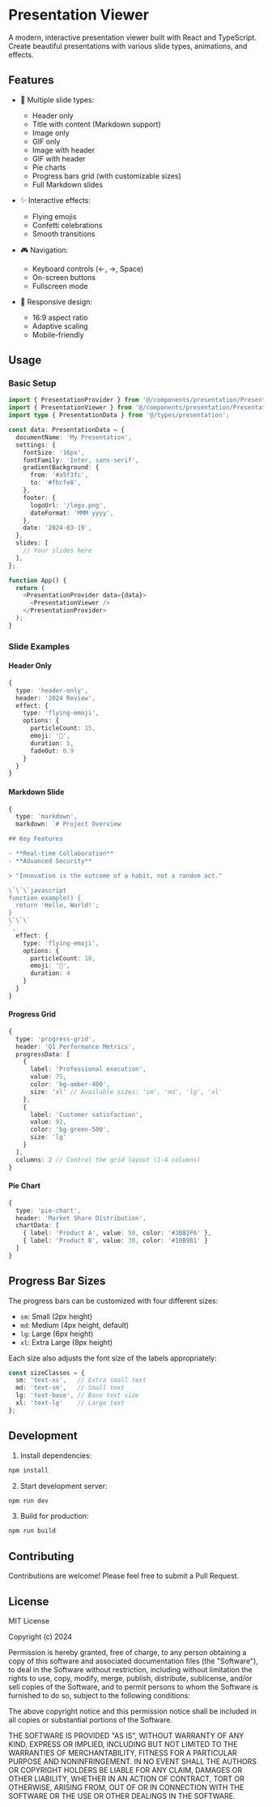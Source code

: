 # Presentation Viewer

A modern, interactive presentation viewer built with React and TypeScript. Create beautiful presentations with various slide types, animations, and effects.

## Features

- 🎨 Multiple slide types:
  - Header only
  - Title with content (Markdown support)
  - Image only
  - GIF only
  - Image with header
  - GIF with header
  - Pie charts
  - Progress bars grid (with customizable sizes)
  - Full Markdown slides

- ✨ Interactive effects:
  - Flying emojis
  - Confetti celebrations
  - Smooth transitions

- 🎮 Navigation:
  - Keyboard controls (←, →, Space)
  - On-screen buttons
  - Fullscreen mode

- 📱 Responsive design:
  - 16:9 aspect ratio
  - Adaptive scaling
  - Mobile-friendly

## Usage

### Basic Setup

```typescript
import { PresentationProvider } from '@/components/presentation/PresentationProvider';
import { PresentationViewer } from '@/components/presentation/PresentationViewer';
import type { PresentationData } from '@/types/presentation';

const data: PresentationData = {
  documentName: 'My Presentation',
  settings: {
    fontSize: '16px',
    fontFamily: 'Inter, sans-serif',
    gradientBackground: {
      from: '#a5f3fc',
      to: '#fbcfe8',
    },
    footer: {
      logoUrl: '/logo.png',
      dateFormat: 'MMM yyyy',
    },
    date: '2024-03-19',
  },
  slides: [
    // Your slides here
  ],
};

function App() {
  return (
    <PresentationProvider data={data}>
      <PresentationViewer />
    </PresentationProvider>
  );
}
```

### Slide Examples

#### Header Only
```typescript
{
  type: 'header-only',
  header: '2024 Review',
  effect: {
    type: 'flying-emoji',
    options: {
      particleCount: 15,
      emoji: '🚀',
      duration: 5,
      fadeOut: 0.9
    }
  }
}
```

#### Markdown Slide
```typescript
{
  type: 'markdown',
  markdown: `# Project Overview

## Key Features

- **Real-time Collaboration**
- **Advanced Security**

> "Innovation is the outcome of a habit, not a random act."

\`\`\`javascript
function example() {
  return 'Hello, World!';
}
\`\`\`
`,
  effect: {
    type: 'flying-emoji',
    options: {
      particleCount: 10,
      emoji: '📝',
      duration: 4
    }
  }
}
```

#### Progress Grid
```typescript
{
  type: 'progress-grid',
  header: 'Q1 Performance Metrics',
  progressData: [
    { 
      label: 'Professional execution', 
      value: 75, 
      color: 'bg-amber-400',
      size: 'xl' // Available sizes: 'sm', 'md', 'lg', 'xl'
    },
    { 
      label: 'Customer satisfaction', 
      value: 92, 
      color: 'bg-green-500',
      size: 'lg'
    }
  ],
  columns: 2 // Control the grid layout (1-4 columns)
}
```

#### Pie Chart
```typescript
{
  type: 'pie-chart',
  header: 'Market Share Distribution',
  chartData: [
    { label: 'Product A', value: 50, color: '#3B82F6' },
    { label: 'Product B', value: 30, color: '#10B981' }
  ]
}
```

## Progress Bar Sizes

The progress bars can be customized with four different sizes:

- `sm`: Small (2px height)
- `md`: Medium (4px height, default)
- `lg`: Large (6px height)
- `xl`: Extra Large (8px height)

Each size also adjusts the font size of the labels appropriately:

```typescript
const sizeClasses = {
  sm: 'text-xs',   // Extra small text
  md: 'text-sm',   // Small text
  lg: 'text-base', // Base text size
  xl: 'text-lg'    // Large text
};
```

## Development

1. Install dependencies:
```bash
npm install
```

2. Start development server:
```bash
npm run dev
```

3. Build for production:
```bash
npm run build
```

## Contributing

Contributions are welcome! Please feel free to submit a Pull Request.

## License

MIT License

Copyright (c) 2024

Permission is hereby granted, free of charge, to any person obtaining a copy
of this software and associated documentation files (the "Software"), to deal
in the Software without restriction, including without limitation the rights
to use, copy, modify, merge, publish, distribute, sublicense, and/or sell
copies of the Software, and to permit persons to whom the Software is
furnished to do so, subject to the following conditions:

The above copyright notice and this permission notice shall be included in all
copies or substantial portions of the Software.

THE SOFTWARE IS PROVIDED "AS IS", WITHOUT WARRANTY OF ANY KIND, EXPRESS OR
IMPLIED, INCLUDING BUT NOT LIMITED TO THE WARRANTIES OF MERCHANTABILITY,
FITNESS FOR A PARTICULAR PURPOSE AND NONINFRINGEMENT. IN NO EVENT SHALL THE
AUTHORS OR COPYRIGHT HOLDERS BE LIABLE FOR ANY CLAIM, DAMAGES OR OTHER
LIABILITY, WHETHER IN AN ACTION OF CONTRACT, TORT OR OTHERWISE, ARISING FROM,
OUT OF OR IN CONNECTION WITH THE SOFTWARE OR THE USE OR OTHER DEALINGS IN THE
SOFTWARE.